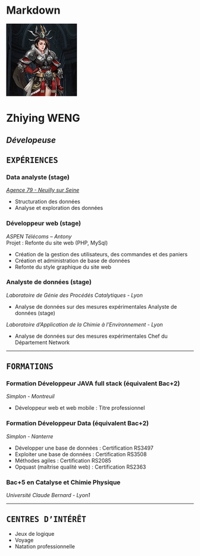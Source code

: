 # Markdown  
![profil](img/profil.png)

# **Zhiying WENG**
## *Dévelopeuse*  

## <kbd>**EXPÉRIENCES**</kbd> 

### **Data analyste (stage)**  
[*Agence 79 - Neuilly sur Seine*][1]  

[1]: https://agence79.io/ 

- Structuration des données
- Analyse et exploration des données  

### **Développeur web (stage)**  
*ASPEN Télécoms – Antony*   
Projet : Refonte du site web (PHP, MySql)
- Création de la gestion des utilisateurs, des commandes et des paniers
- Création et administration de base de données 
- Refonte du style graphique du site web  

### **Analyste de données (stage)**   
*Laboratoire de Génie des Procédés Catalytiques - Lyon*
- Analyse de données sur des mesures expérimentales
Analyste de données (stage) 

*Laboratoire d’Application de la Chimie à l’Environnement - Lyon* 
- Analyse de données sur des mesures expérimentales
Chef du Département Network 
- - - -    
## <kbd>**FORMATIONS**</kbd>  

### **Formation Développeur JAVA full stack (équivalent Bac+2)**  
*Simplon - Montreuil* 
- Développeur web et web mobile : Titre professionnel  

### **Formation Développeur Data (équivalent Bac+2)**  
*Simplon - Nanterre* 
- Développer une base de données : Certification RS3497
- Exploiter une base de données : Certification RS3508
- Méthodes agiles : Certification RS2085
- Opquast (maîtrise qualité web) : Certification RS2363  

### **Bac+5 en Catalyse et Chimie Physique**  
*Université Claude Bernard - Lyon1*  
- - - 
  
## <kbd>**CENTRES D’INTÉRÊT**</kbd>  

- Jeux de logique  
- Voyage  
- Natation professionnelle